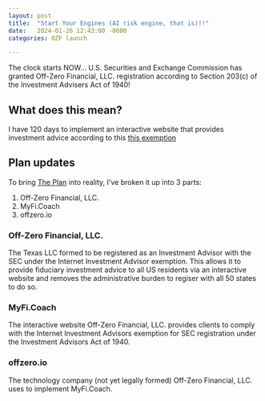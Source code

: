```yaml
---
layout: post
title:  "Start Your Engines (AI risk engine, that is)!!"
date:   2024-01-26 12:43:00 -0600
categories: OZF launch

---
```

The clock starts NOW...
U.S. Securities and Exchange Commission has granted Off-Zero Financial, LLC. registration according to Section 203(c) of the Investment Advisers Act of 1940!

## What does this mean?
I have 120 days to implement an interactive website that provides investment advice according to this [this exemption](https://www.sec.gov/rules/2002/12/exemption-certain-investment-advisers-operating-through-internet)

## Plan updates
To bring [The Plan](/plan.md) into reality, I've broken it up into 3 parts: 
1. Off-Zero Financial, LLC.
1. MyFi.Coach
1. offzero.io

### Off-Zero Financial, LLC. 
The Texas LLC formed to be registered as an Investment Advisor with the SEC under the Internet Investment Advisor exemption. This allows it to provide fiduciary investment advice to all US residents via an interactive website and removes the administrative burden to regiser with all 50 states to do so.

### MyFi.Coach
The interactive website Off-Zero Financial, LLC. provides clients to comply with the Internet Investment Advisors exemption for SEC registration under the Investment Advisors Act of 1940.

### offzero.io
The technology company (not yet legally formed) Off-Zero Financial, LLC. uses to implement MyFi.Coach.

